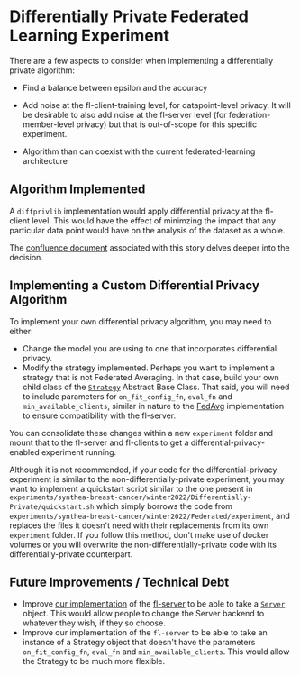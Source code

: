 # Differentially Private Federated Learning Experiment

There are a few aspects to consider when implementing a differentially private algorithm: 
-  Find a balance between epsilon and the accuracy

- Add noise at the fl-client-training level, for datapoint-level privacy. It will be desirable to also add noise at the fl-server level (for federation-member-level privacy) but that is out-of-scope for this specific experiment.

- Algorithm than can coexist with the current federated-learning architecture


## Algorithm Implemented
A `diffprivlib` implementation would apply differential privacy at the fl-client level. This would have the effect of minimzing the impact that any particular data point would have on the analysis of the dataset as a whole. 

The [confluence document](https://candig.atlassian.net/wiki/spaces/CA/pages/634224664/Synthea+Breast+Cancer+-+Choice+of+Differential+Privacy+Algorithm) associated with this story delves deeper into the decision.

## Implementing a Custom Differential Privacy Algorithm
To implement your own differential privacy algorithm, you may need to either:
- Change the model you are using to one that incorporates differential privacy.
- Modify the strategy implemented. Perhaps you want to implement a strategy that is not Federated Averaging. In that case, build your own child class of the [`Strategy`](https://github.com/adap/flower/blob/main/src/py/flwr/server/strategy/strategy.py) Abstract Base Class. That said, you will need to include parameters for `on_fit_config_fn`, `eval_fn` and `min_available_clients`, similar in nature to the [FedAvg](https://github.com/adap/flower/blob/main/src/py/flwr/server/strategy/fedavg.py) implementation to ensure compatibility with the fl-server.

You can consolidate these changes within a new `experiment` folder and mount that to the fl-server and fl-clients to get a differential-privacy-enabled experiment running. 

Although it is not recommended, if your code for the differential-privacy experiment is similar to the non-differentially-private experiment, you may want to implement a quickstart script similar to the one present in `experiments/synthea-breast-cancer/winter2022/Differentially-Private/quickstart.sh` which simply borrows the code from `experiments/synthea-breast-cancer/winter2022/Federated/experiment`, and replaces the files it doesn't need with their replacements from its own `experiment` folder. If you follow this method, don't make use of docker volumes or you will overwrite the non-differentially-private code with its differentially-private counterpart.

## Future Improvements / Technical Debt
- Improve [our implementation](https://github.com/CanDIG/federated-learning/blob/main/services/fl-server/server.py) of the [fl-server](https://github.com/adap/flower/blob/main/src/py/flwr/server/app.py#L32) to be able to take a [`Server`](https://github.com/adap/flower/blob/main/src/py/flwr/server/server.py#L53) object. This would allow people to change the Server backend to whatever they wish, if they so choose.
- Improve our implementation of the `fl-server` to be able to take an instance of a Strategy object that doesn't have the parameters `on_fit_config_fn`, `eval_fn` and `min_available_clients`. This would allow the Strategy to be much more flexible.